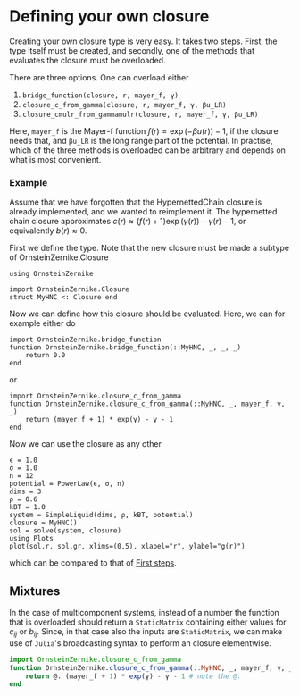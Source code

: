# Defining your own closure

Creating your own closure type is very easy. It takes two steps. First, the type itself must be created, and secondly, one of the methods that evaluates the closure must be overloaded.

There are three options. One can overload either
1.  `bridge_function(closure, r, mayer_f, γ)`
2.  `closure_c_from_gamma(closure, r, mayer_f, γ, βu_LR)`
3.  `closure_cmulr_from_gammamulr(closure, r, mayer_f, γ, βu_LR)`

Here, `mayer_f` is the Mayer-f function $f(r) = \exp(-\beta u(r)) - 1$, if the closure needs that, and `βu_LR` is the long range part of the potential. In practise, which of the three methods is overloaded can be arbitrary and depends on what is most convenient.

### Example 

Assume that we have forgotten that the HypernettedChain closure is already implemented, and we wanted to reimplement it. The hypernetted chain closure approximates $c(r) \approx (f(r)+1)\exp(\gamma(r)) - \gamma(r) - 1$, or equivalently $b(r) \approx 0$.

First we define the type. Note that the new closure must be made a subtype of OrnsteinZernike.Closure
```@example 1
using OrnsteinZernike

import OrnsteinZernike.Closure
struct MyHNC <: Closure end
```

Now we can define how this closure should be evaluated. Here, we can for example either do

```@example 1
import OrnsteinZernike.bridge_function
function OrnsteinZernike.bridge_function(::MyHNC, _, _, _)
    return 0.0
end
```

or

```@example 1
import OrnsteinZernike.closure_c_from_gamma
function OrnsteinZernike.closure_c_from_gamma(::MyHNC, _, mayer_f, γ, _)
    return (mayer_f + 1) * exp(γ) - γ - 1
end
```

Now we can use the closure as any other 

```@example 1
ϵ = 1.0
σ = 1.0
n = 12
potential = PowerLaw(ϵ, σ, n)
dims = 3 
ρ = 0.6 
kBT = 1.0
system = SimpleLiquid(dims, ρ, kBT, potential)
closure = MyHNC()
sol = solve(system, closure)
using Plots
plot(sol.r, sol.gr, xlims=(0,5), xlabel="r", ylabel="g(r)")
```

which can be compared to that of [First steps](@ref).

## Mixtures

In the case of multicomponent systems, instead of a number the function that is overloaded should return a `StaticMatrix` containing either values for $c_{ij}$ or $b_{ij}$. Since, in that case also the inputs are `StaticMatrix`, we can make use of `Julia`'s broadcasting syntax to perform an closure elementwise. 

```julia
import OrnsteinZernike.closure_c_from_gamma
function OrnsteinZernike.closure_c_from_gamma(::MyHNC, _, mayer_f, γ, _)
    return @. (mayer_f + 1) * exp(γ) - γ - 1 # note the @.
end
```